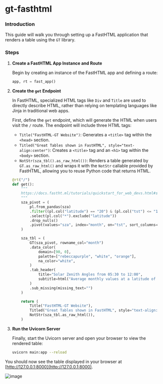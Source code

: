 # gt-fasthtml

### Introduction

This guide will walk you through setting up a FastHTML application that renders a table using the `GT` library.

### Steps

1. **Create a FastHTML App Instance and Route**

   Begin by creating an instance of the FastHTML app and defining a route:

   ```python
   app, rt = fast_app()
   ```

2. **Create the `get` Endpoint**

   In FastHTML, specialized HTML tags like `Div` and `Title` are used to directly describe HTML, rather than relying on templating languages like Jinja in traditional web apps.

   First, define the `get` endpoint, which will generate the HTML when users visit the `/` route. The endpoint will include three HTML tags:

   * `Title("FastHTML-GT Website")`: Generates a `<title>` tag within the `<head>` section.
   * `Titled("Great Tables shown in FastHTML", style="text-align:center")`: Creates a `<title>` tag and an `<h1>` tag within the `<body>` section.
   * `NotStr(sza_tbl().as_raw_html())`: Renders a table generated by `GT.as_raw_html()` and wraps it with the `NotStr` callable provided by FastHTML, allowing you to reuse Python code that returns HTML.

   ```python
   @rt("/")
   def get():
       """
       https://docs.fastht.ml/tutorials/quickstart_for_web_devs.html#strings-and-conversion-order
       """
       sza_pivot = (
           pl.from_pandas(sza)
           .filter((pl.col("latitude") == "20") & (pl.col("tst") <= "1200"))
           .select(pl.col("*").exclude("latitude"))
           .drop_nulls()
           .pivot(values="sza", index="month", on="tst", sort_columns=True)
       )

       sza_tbl = (
           GT(sza_pivot, rowname_col="month")
           .data_color(
               domain=[90, 0],
               palette=["rebeccapurple", "white", "orange"],
               na_color="white",
           )
           .tab_header(
               title="Solar Zenith Angles from 05:30 to 12:00",
               subtitle=html("Average monthly values at a latitude of 20&deg;N."),
           )
           .sub_missing(missing_text="")
       )

       return (
           Title("FastHTML-GT Website"),
           Titled("Great Tables shown in FastHTML", style="text-align:center"),
           NotStr(sza_tbl.as_raw_html()),
       )
   ```

3. **Run the Uvicorn Server**

   Finally, start the Uvicorn server and open your browser to view the rendered table:

   ```bash
   uvicorn main:app --reload
   ```

You should now see the table displayed in your browser at [http://127.0.0.1:8000](http://127.0.0.1:8000).

![image](https://github.com/user-attachments/assets/1199bf33-098e-4051-8a9e-8a9e586dec7e)
